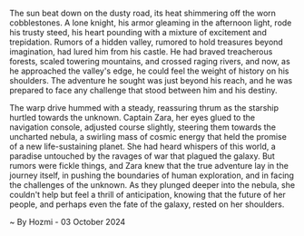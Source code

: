 
The sun beat down on the dusty road, its heat shimmering off the worn cobblestones.  A lone knight, his armor gleaming in the afternoon light, rode his trusty steed, his heart pounding with a mixture of excitement and trepidation.  Rumors of a hidden valley, rumored to hold treasures beyond imagination, had lured him from his castle.  He had braved treacherous forests, scaled towering mountains, and crossed raging rivers, and now, as he approached the valley's edge, he could feel the weight of history on his shoulders.  The adventure he sought was just beyond his reach, and he was prepared to face any challenge that stood between him and his destiny. 

The warp drive hummed with a steady, reassuring thrum as the starship hurtled towards the unknown.  Captain Zara, her eyes glued to the navigation console, adjusted course slightly, steering them towards the uncharted nebula, a swirling mass of cosmic energy that held the promise of a new life-sustaining planet.  She had heard whispers of this world, a paradise untouched by the ravages of war that plagued the galaxy.  But rumors were fickle things, and Zara knew that the true adventure lay in the journey itself, in pushing the boundaries of human exploration, and in facing the challenges of the unknown.  As they plunged deeper into the nebula, she couldn't help but feel a thrill of anticipation, knowing that the future of her people, and perhaps even the fate of the galaxy, rested on her shoulders. 

~ By Hozmi - 03 October 2024

